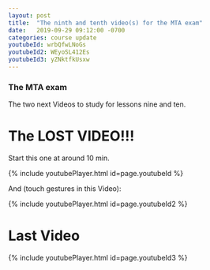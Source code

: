 ```yaml
---
layout: post
title:  "The ninth and tenth video(s) for the MTA exam"
date:   2019-09-29 09:12:00 -0700
categories: course update
youtubeId: wrbQfwLNoGs
youtubeId2: WEyoSL412Es
youtubeId3: yZNktfkUsxw
---
```


### The MTA exam

The two next Videos to study for lessons nine and ten.

# The LOST VIDEO!!!

Start this one at around 10 min.

{% include youtubePlayer.html id=page.youtubeId %}

And (touch gestures in this Video):

{% include youtubePlayer.html id=page.youtubeId2 %}

# Last Video

{% include youtubePlayer.html id=page.youtubeId3 %}
